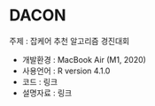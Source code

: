 # DACON
주제 : 잡케어 추천 알고리즘 경진대회
* 개발환경 : MacBook Air (M1, 2020)
* 사용언어 : R version 4.1.0
* 코드 : 링크
* 설명자료 : 링크
